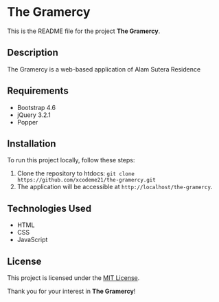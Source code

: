 # The Gramercy

This is the README file for the project **The Gramercy**.

## Description

The Gramercy is a web-based application of Alam Sutera Residence

## Requirements

- Bootstrap 4.6
- jQuery 3.2.1
- Popper

## Installation

To run this project locally, follow these steps:

1. Clone the repository to htdocs: `git clone https://github.com/xcodeme21/the-gramercy.git`
2. The application will be accessible at `http://localhost/the-gramercy`.

## Technologies Used

- HTML
- CSS
- JavaScript

## License

This project is licensed under the [MIT License](LICENSE).

Thank you for your interest in **The Gramercy**!
